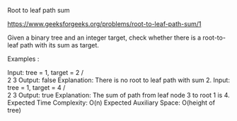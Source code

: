 Root to leaf path sum

https://www.geeksforgeeks.org/problems/root-to-leaf-path-sum/1

Given a binary tree and an integer target, check whether there is a root-to-leaf path with its sum as target.

Examples :

Input: tree = 1, target = 2
            /   \
          2     3
Output: false
Explanation: There is no root to leaf path with sum 2.
Input: tree = 1,  target = 4
            /   \
          2     3
Output: true
Explanation: The sum of path from leaf node 3 to root 1 is 4.
Expected Time Complexity: O(n)
Expected Auxiliary Space: O(height of tree)
